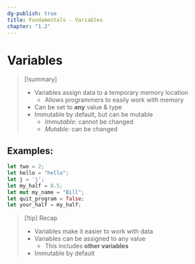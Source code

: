 ```yaml
---
dg-publish: true
title: Fundamentals - Variables
chapter: "1.2"
---
```

# Variables
> [!summary] 
> - Variables assign data to a temporary memory location
> 	- Allows programmers to easily work with memory
> - Can be set to **any** value & type
> - Immutable by default, but can be mutable
> 	- *Immutable*: cannot be changed
> 	- *Mutable:* can be changed

## Examples:
```rust
let two = 2;
let hello = "hello";
let j = 'j';
let my_half = 0.5;
let mut my_name = "Bill";
let quit_program = false;
let your_half = my_half;
```
> [!tip] Recap
> - Variables make it easier to work with data
> - Variables can be assigned to any value
> 	- This includes **other variables**
> - Immutable by default

